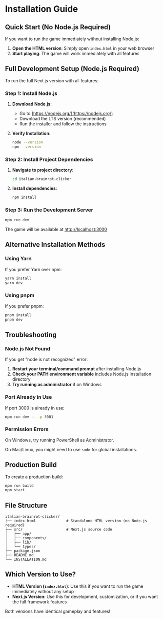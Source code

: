 # Installation Guide

## Quick Start (No Node.js Required)

If you want to run the game immediately without installing Node.js:

1. **Open the HTML version**: Simply open `index.html` in your web browser
2. **Start playing**: The game will work immediately with all features

## Full Development Setup (Node.js Required)

To run the full Next.js version with all features:

### Step 1: Install Node.js

1. **Download Node.js**:
   - Go to [https://nodejs.org/](https://nodejs.org/)
   - Download the LTS version (recommended)
   - Run the installer and follow the instructions

2. **Verify Installation**:
   ```bash
   node --version
   npm --version
   ```

### Step 2: Install Project Dependencies

1. **Navigate to project directory**:
   ```bash
   cd italian-brainrot-clicker
   ```

2. **Install dependencies**:
   ```bash
   npm install
   ```

### Step 3: Run the Development Server

```bash
npm run dev
```

The game will be available at [http://localhost:3000](http://localhost:3000)

## Alternative Installation Methods

### Using Yarn

If you prefer Yarn over npm:

```bash
yarn install
yarn dev
```

### Using pnpm

If you prefer pnpm:

```bash
pnpm install
pnpm dev
```

## Troubleshooting

### Node.js Not Found

If you get "node is not recognized" error:

1. **Restart your terminal/command prompt** after installing Node.js
2. **Check your PATH environment variable** includes Node.js installation directory
3. **Try running as administrator** if on Windows

### Port Already in Use

If port 3000 is already in use:

```bash
npm run dev -- -p 3001
```

### Permission Errors

On Windows, try running PowerShell as Administrator.

On Mac/Linux, you might need to use `sudo` for global installations.

## Production Build

To create a production build:

```bash
npm run build
npm start
```

## File Structure

```
italian-brainrot-clicker/
├── index.html              # Standalone HTML version (no Node.js required)
├── src/                    # Next.js source code
│   ├── app/
│   ├── components/
│   ├── lib/
│   └── types/
├── package.json
├── README.md
└── INSTALLATION.md
```

## Which Version to Use?

- **HTML Version (`index.html`)**: Use this if you want to run the game immediately without any setup
- **Next.js Version**: Use this for development, customization, or if you want the full framework features

Both versions have identical gameplay and features!

